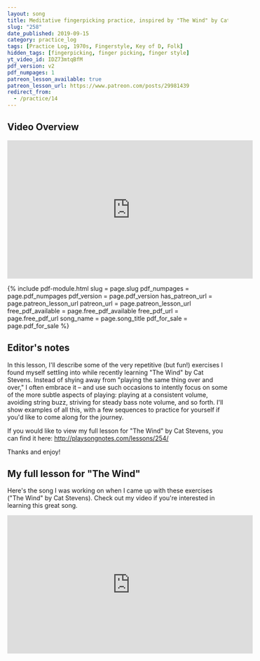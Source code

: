 ```yaml
---
layout: song
title: Meditative fingerpicking practice, inspired by "The Wind" by Cat Stevens
slug: "258"
date_published: 2019-09-15
category: practice_log
tags: [Practice Log, 1970s, Fingerstyle, Key of D, Folk]
hidden_tags: [fingerpicking, finger picking, finger style]
yt_video_id: IDZ73mtqBfM
pdf_version: v2
pdf_numpages: 1
patreon_lesson_available: true
patreon_lesson_url: https://www.patreon.com/posts/29981439
redirect_from:
  - /practice/14
---
```




## Video Overview

<!-- Coming soon! -->

<iframe width="560" height="315" src="https://www.youtube.com/embed/IDZ73mtqBfM?showinfo=0" frameborder="0" allowfullscreen></iframe>

{% include pdf-module.html slug = page.slug pdf_numpages = page.pdf_numpages pdf_version = page.pdf_version has_patreon_url = page.patreon_lesson_url patreon_url = page.patreon_lesson_url free_pdf_available = page.free_pdf_available free_pdf_url = page.free_pdf_url song_name = page.song_title pdf_for_sale = page.pdf_for_sale %}

<!-- Coming soon! -->

## Editor's notes

In this lesson, I'll describe some of the very repetitive (but fun!) exercises I found myself settling into while recently learning "The Wind" by Cat Stevens. Instead of shying away from "playing the same thing over and over," I often embrace it – and use such occasions to intently focus on some of the more subtle aspects of playing: playing at a consistent volume, avoiding string buzz, striving for steady bass note volume, and so forth. I'll show examples of all this, with a few sequences to practice for yourself if you'd like to come along for the journey.

If you would like to view my full lesson for "The Wind" by Cat Stevens, you can find it here:
http://playsongnotes.com/lessons/254/

Thanks and enjoy!

## My full lesson for "The Wind"

Here's the song I was working on when I came up with these exercises ("The Wind" by Cat Stevens). Check out my video if you're interested in learning this great song.

<iframe width="560" height="315" src="https://www.youtube.com/embed/SLdUfxYg_28?showinfo=0" frameborder="0" allowfullscreen></iframe><br />
